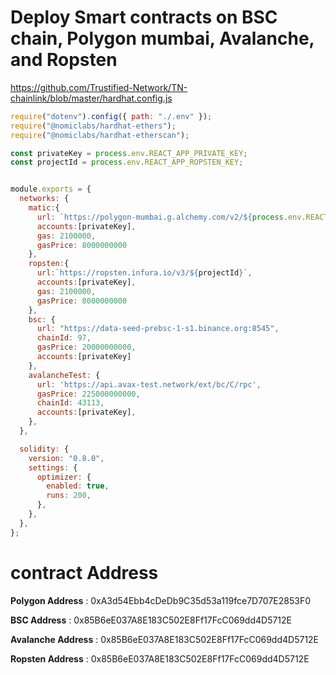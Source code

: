 
# Deploy Smart contracts on BSC chain, Polygon mumbai, Avalanche, and Ropsten 

https://github.com/Trustified-Network/TN-chainlink/blob/master/hardhat.config.js

```javascript
require("dotenv").config({ path: "./.env" });
require("@nomiclabs/hardhat-ethers");
require("@nomiclabs/hardhat-etherscan");

const privateKey = process.env.REACT_APP_PRIVATE_KEY;
const projectId = process.env.REACT_APP_ROPSTEN_KEY; 


module.exports = {
  networks: { 
    matic:{
      url: `https://polygon-mumbai.g.alchemy.com/v2/${process.env.REACT_APP_ALCHEMY_KEY}`,
      accounts:[privateKey],
      gas: 2100000,
      gasPrice: 8000000000
    }, 
    ropsten:{
      url:`https://ropsten.infura.io/v3/${projectId}`,
      accounts:[privateKey],
      gas: 2100000,
      gasPrice: 8000000000
    },
    bsc: {
      url: "https://data-seed-prebsc-1-s1.binance.org:8545",
      chainId: 97,
      gasPrice: 20000000000,
      accounts:[privateKey]
    },
    avalancheTest: {
      url: 'https://api.avax-test.network/ext/bc/C/rpc',
      gasPrice: 225000000000,
      chainId: 43113,
      accounts:[privateKey],
    },
  },

  solidity: {
    version: "0.8.0",
    settings: {
      optimizer: {
        enabled: true,
        runs: 200,
      },
    },
  },
};


```

# contract Address

**Polygon Address** : 0xA3d54Ebb4cDeDb9C35d53a119fce7D707E2853F0

**BSC Address** : 0x85B6eE037A8E183C502E8Ff17FcC069dd4D5712E

**Avalanche Address** : 0x85B6eE037A8E183C502E8Ff17FcC069dd4D5712E

**Ropsten Address** : 0x85B6eE037A8E183C502E8Ff17FcC069dd4D5712E
